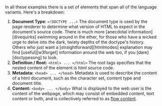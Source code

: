 In all these examples there is a set of elements that span all of the language variants. Here's a breakdown:

1. **Document Type**: ```<!DOCTYPE ...>``` The document type is used by the page renderer to determine what version of HTML to expect in the document's source code. There is much more [anecdotal information][divequirks] swimming around in the ether, for those who have a wicked urge to delve into the dark, twisty depths of the doctype's history. Others who just want a [straightforward][htmlmodes] explanation may find [useful][w3forget] information around the web too, if you [dare][doctypesong] to look.
2. **Definition / Root:** ```<html> ... </html>``` The root tags specifies that the nested content of the element is html source code.
3. **Metadata:** ```<head> ... </head>``` Metadata is used to describe the content of a html document, such as the character set, content type and document title.
4. **Content:** ```<body> ... </body>``` What is displayed to the web user is the content of the webpage, which may consist of embedded content, text content or both, and is collectively referred to as [flow content][mdnflow].

[mdnflow]: https://developer.mozilla.org/en-US/docs/Web/Guide/HTML/Content_categories#Flow_content
